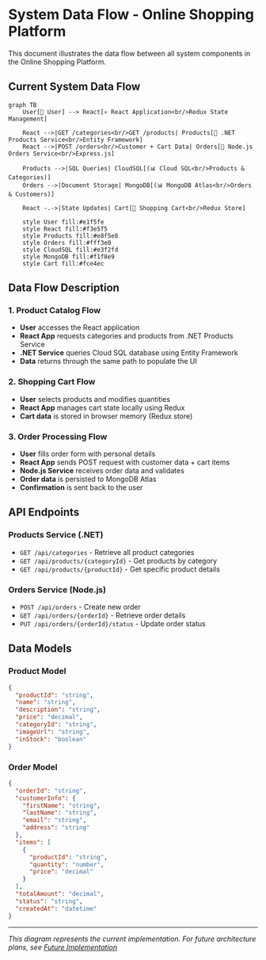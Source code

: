 # System Data Flow - Online Shopping Platform

This document illustrates the data flow between all system components in the Online Shopping Platform.

## Current System Data Flow

```mermaid
graph TB
    User[👤 User] --> React[⚛️ React Application<br/>Redux State Management]
    
    React -->|GET /categories<br/>GET /products| Products[🔗 .NET Products Service<br/>Entity Framework]
    React -->|POST /orders<br/>Customer + Cart Data| Orders[🔗 Node.js Orders Service<br/>Express.js]
    
    Products -->|SQL Queries| CloudSQL[(📊 Cloud SQL<br/>Products & Categories)]
    Orders -->|Document Storage| MongoDB[(📊 MongoDB Atlas<br/>Orders & Customers)]
    
    React -.->|State Updates| Cart[🛒 Shopping Cart<br/>Redux Store]
    
    style User fill:#e1f5fe
    style React fill:#f3e5f5
    style Products fill:#e8f5e8
    style Orders fill:#fff3e0
    style CloudSQL fill:#e3f2fd
    style MongoDB fill:#f1f8e9
    style Cart fill:#fce4ec
```

## Data Flow Description

### 1. Product Catalog Flow
- **User** accesses the React application
- **React App** requests categories and products from .NET Products Service
- **.NET Service** queries Cloud SQL database using Entity Framework
- **Data** returns through the same path to populate the UI

### 2. Shopping Cart Flow
- **User** selects products and modifies quantities
- **React App** manages cart state locally using Redux
- **Cart data** is stored in browser memory (Redux store)

### 3. Order Processing Flow
- **User** fills order form with personal details
- **React App** sends POST request with customer data + cart items
- **Node.js Service** receives order data and validates
- **Order data** is persisted to MongoDB Atlas
- **Confirmation** is sent back to the user

## API Endpoints

### Products Service (.NET)
- `GET /api/categories` - Retrieve all product categories
- `GET /api/products/{categoryId}` - Get products by category
- `GET /api/products/{productId}` - Get specific product details

### Orders Service (Node.js)
- `POST /api/orders` - Create new order
- `GET /api/orders/{orderId}` - Retrieve order details
- `PUT /api/orders/{orderId}/status` - Update order status

## Data Models

### Product Model
```json
{
  "productId": "string",
  "name": "string",
  "description": "string",
  "price": "decimal",
  "categoryId": "string",
  "imageUrl": "string",
  "inStock": "boolean"
}
```

### Order Model
```json
{
  "orderId": "string",
  "customerInfo": {
    "firstName": "string",
    "lastName": "string",
    "email": "string",
    "address": "string"
  },
  "items": [
    {
      "productId": "string",
      "quantity": "number",
      "price": "decimal"
    }
  ],
  "totalAmount": "decimal",
  "status": "string",
  "createdAt": "datetime"
}
```

---

*This diagram represents the current implementation. For future architecture plans, see [Future Implementation](./future-implementation.md)*